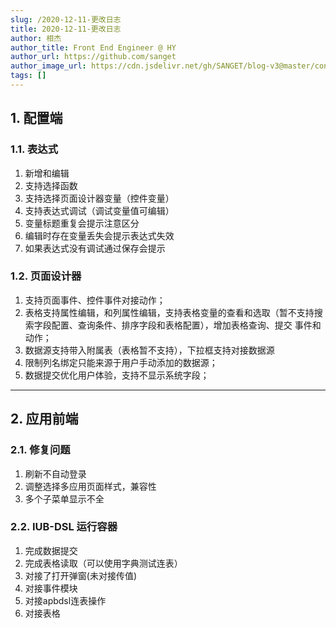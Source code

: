 ```yaml
---
slug: /2020-12-11-更改日志
title: 2020-12-11-更改日志
author: 相杰
author_title: Front End Engineer @ HY
author_url: https://github.com/sanget
author_image_url: https://cdn.jsdelivr.net/gh/SANGET/blog-v3@master/content/assets/images/me/9.jpg
tags: []
---
```


## 1. 配置端

### 1.1. 表达式

1. 新增和编辑
2. 支持选择函数
3. 支持选择页面设计器变量（控件变量）
4. 支持表达式调试（调试变量值可编辑）
5. 变量标题重复会提示注意区分
6. 编辑时存在变量丢失会提示表达式失效
7. 如果表达式没有调试通过保存会提示

### 1.2. 页面设计器

1. 支持页面事件、控件事件对接动作；
2. 表格支持属性编辑，和列属性编辑，支持表格变量的查看和选取（暂不支持搜索字段配置、查询条件、排序字段和表格配置），增加表格查询、提交 事件和动作；
3. 数据源支持带入附属表（表格暂不支持），下拉框支持对接数据源
4. 限制列名绑定只能来源于用户手动添加的数据源；
5. 数据提交优化用户体验，支持不显示系统字段；

---

## 2. 应用前端

### 2.1. 修复问题

1. 刷新不自动登录
2. 调整选择多应用页面样式，兼容性
3. 多个子菜单显示不全

### 2.2. IUB-DSL 运行容器

1. 完成数据提交
2. 完成表格读取（可以使用字典测试连表）
3. 对接了打开弹窗(未对接传值)
4. 对接事件模块
5. 对接apbdsl连表操作
6. 对接表格
